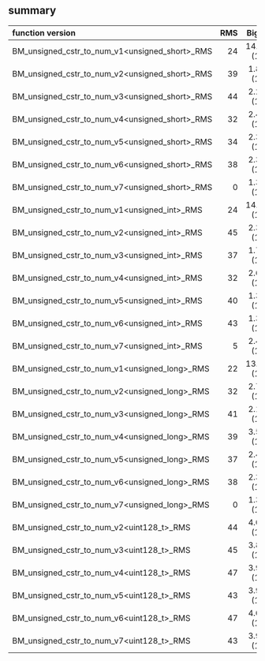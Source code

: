 
## summary

|function version       | RMS                  | Big O                      |
|:----------------------|---------------------:|:--------------------------:|
| BM_unsigned_cstr_to_num_v1<unsigned_short>_RMS | 24 | 14.19 (1) |
| BM_unsigned_cstr_to_num_v2<unsigned_short>_RMS | 39 | 1.88 (1) |
| BM_unsigned_cstr_to_num_v3<unsigned_short>_RMS | 44 | 2.29 (1) |
| BM_unsigned_cstr_to_num_v4<unsigned_short>_RMS | 32 | 2.42 (1) |
| BM_unsigned_cstr_to_num_v5<unsigned_short>_RMS | 34 | 2.38 (1) |
| BM_unsigned_cstr_to_num_v6<unsigned_short>_RMS | 38 | 2.32 (1) |
| BM_unsigned_cstr_to_num_v7<unsigned_short>_RMS | 0 | 1.39 (1) |
| BM_unsigned_cstr_to_num_v1<unsigned_int>_RMS | 24 | 14.34 (1) |
| BM_unsigned_cstr_to_num_v2<unsigned_int>_RMS | 45 | 2.34 (1) |
| BM_unsigned_cstr_to_num_v3<unsigned_int>_RMS | 37 | 1.70 (1) |
| BM_unsigned_cstr_to_num_v4<unsigned_int>_RMS | 32 | 2.63 (1) |
| BM_unsigned_cstr_to_num_v5<unsigned_int>_RMS | 40 | 1.33 (1) |
| BM_unsigned_cstr_to_num_v6<unsigned_int>_RMS | 43 | 1.39 (1) |
| BM_unsigned_cstr_to_num_v7<unsigned_int>_RMS | 5 | 2.48 (1) |
| BM_unsigned_cstr_to_num_v1<unsigned_long>_RMS | 22 | 13.99 (1) |
| BM_unsigned_cstr_to_num_v2<unsigned_long>_RMS | 32 | 2.76 (1) |
| BM_unsigned_cstr_to_num_v3<unsigned_long>_RMS | 41 | 2.16 (1) |
| BM_unsigned_cstr_to_num_v4<unsigned_long>_RMS | 39 | 3.50 (1) |
| BM_unsigned_cstr_to_num_v5<unsigned_long>_RMS | 37 | 2.41 (1) |
| BM_unsigned_cstr_to_num_v6<unsigned_long>_RMS | 38 | 2.38 (1) |
| BM_unsigned_cstr_to_num_v7<unsigned_long>_RMS | 0 | 1.39 (1) |
| BM_unsigned_cstr_to_num_v2<uint128_t>_RMS | 44 | 4.06 (1) |
| BM_unsigned_cstr_to_num_v3<uint128_t>_RMS | 45 | 3.85 (1) |
| BM_unsigned_cstr_to_num_v4<uint128_t>_RMS | 47 | 3.91 (1) |
| BM_unsigned_cstr_to_num_v5<uint128_t>_RMS | 43 | 3.98 (1) |
| BM_unsigned_cstr_to_num_v6<uint128_t>_RMS | 47 | 4.07 (1) |
| BM_unsigned_cstr_to_num_v7<uint128_t>_RMS | 43 | 3.98 (1) |
